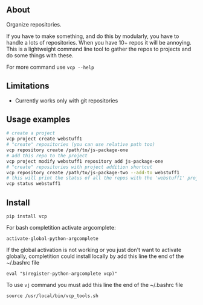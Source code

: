 About
-
Organize repositories.

If you have to make something, and do this by modularly, you have to handle a lots of repositories. When you have 10+ repos it will be annoying. This is a lightweight command line tool to gather the repos to projects and do some things with these.

For more command use `vcp --help`

Limitations
-
* Currently works only with git repositories


Usage examples
-
```bash
# create a project
vcp project create webstuff1
# "create" repositories (you can use relative path too)
vcp repository create /path/to/js-package-one
# add this repo to the project
vcp project modify webstuff1 repository add js-package-one
# "create" repositories with project addition shortcut
vcp repository create /path/to/js-package-two --add-to webstuff1
# this will print the status of all the repos with the 'webstuff1' project
vcp status webstuff1

```

Install
-
`pip install vcp`

For bash completition activate argcomplete:
```
activate-global-python-argcomplete
```

If the global activation is not working or you just don't want to activate globally, completition could install locally by add this line the end of the ~/.bashrc file
```
eval "$(register-python-argcomplete vcp)"
```

To use `vj` command you must add this line the end of the ~/.bashrc file
```
source /usr/local/bin/vcp_tools.sh
```
